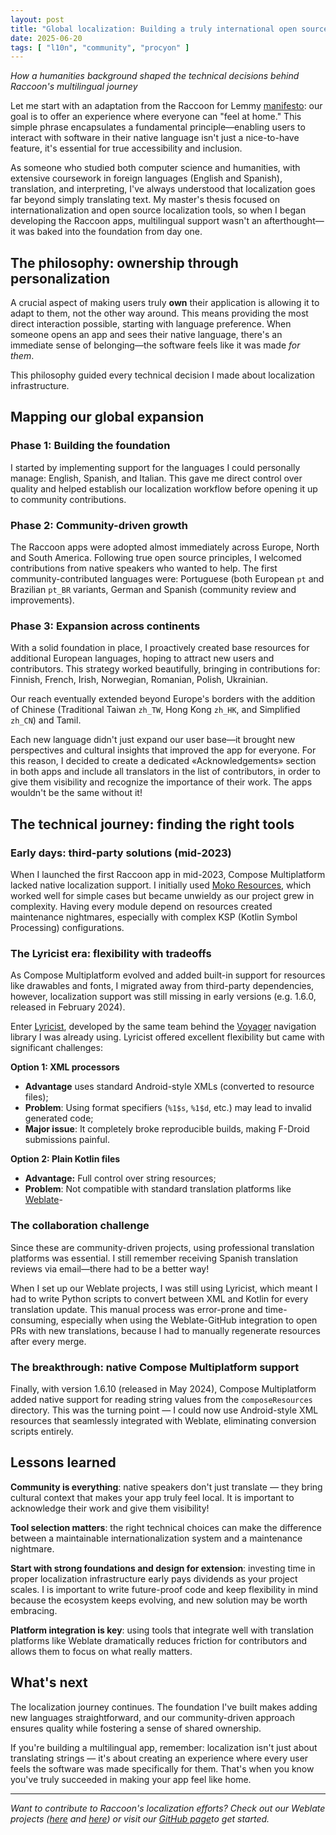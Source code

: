 ```yaml
---
layout: post
title: "Global localization: Building a truly international open source app"
date: 2025-06-20
tags: [ "l10n", "community", "procyon" ]
---
```


*How a humanities background shaped the technical decisions behind Raccoon's multilingual journey*

Let me start with an adaptation from the Raccoon for
Lemmy [manifesto](https://github.com/LiveFastEatTrashRaccoon/RaccoonForLemmy/blob/master/CONTRIBUTING.md):
our goal is to offer an experience where everyone can "feel at home." This simple phrase
encapsulates a fundamental principle—enabling users to interact with software in their native
language isn't just a nice-to-have feature, it's essential for true accessibility and inclusion.

As someone who studied both computer science and humanities, with extensive coursework in foreign
languages (English and Spanish), translation, and interpreting, I've always understood that
localization goes far beyond simply translating text. My master's thesis focused on
internationalization and open source localization tools, so when I began developing the Raccoon
apps, multilingual support wasn't an afterthought—it was baked into the foundation from day one.

## The philosophy: ownership through personalization

A crucial aspect of making users truly **own** their application is allowing it to adapt to them,
not the other way around. This means providing the most direct interaction possible, starting with
language preference. When someone opens an app and sees their native language, there's an immediate
sense of belonging—the software feels like it was made *for them*.

This philosophy guided every technical decision I made about localization infrastructure.

## Mapping our global expansion

### Phase 1: Building the foundation

I started by implementing support for the languages I could personally manage: English, Spanish, and
Italian. This gave me direct control over quality and helped establish our localization workflow
before opening it up to community contributions.

### Phase 2: Community-driven growth

The Raccoon apps were adopted almost immediately across Europe, North and South America. Following
true open source principles, I welcomed contributions from native speakers who wanted to help. The
first community-contributed languages were: Portuguese (both European `pt` and Brazilian `pt_BR`
variants, German and Spanish (community review and improvements).

### Phase 3: Expansion across continents

With a solid foundation in place, I proactively created base resources for additional European
languages, hoping to attract new users and contributors. This strategy worked beautifully, bringing
in contributions for: Finnish, French, Irish, Norwegian, Romanian, Polish, Ukrainian.

Our reach eventually extended beyond Europe's borders with the addition of Chinese (Traditional
Taiwan `zh_TW`, Hong Kong `zh_HK`, and Simplified `zh_CN`) and Tamil.

Each new language didn't just expand our user base—it brought new perspectives and cultural insights
that improved the app for everyone. For this reason, I decided to create a dedicated
«Acknowledgements» section in both apps and include all translators in the list of contributors, in
order to give them visibility and recognize the importance of their work. The apps wouldn't be the
same without it!

## The technical journey: finding the right tools

### Early days: third-party solutions (mid-2023)

When I launched the first Raccoon app in mid-2023, Compose Multiplatform lacked native localization
support. I initially used [Moko Resources](https://github.com/icerockdev/moko-resources), which
worked well for simple cases but became unwieldy as our project grew in complexity. Having every
module depend on resources created maintenance nightmares, especially with complex KSP (Kotlin
Symbol Processing) configurations.

### The Lyricist era: flexibility with tradeoffs

As Compose Multiplatform evolved and added built-in support for resources like drawables and fonts,
I migrated away from third-party dependencies, however, localization support was still missing in
early versions (e.g. 1.6.0, released in February 2024).

Enter [Lyricist](https://github.com/adrielcafe/lyricist), developed by the same team behind
the [Voyager](https://github.com/adrielcafe/voyager) navigation library I was already using.
Lyricist offered excellent flexibility but came with significant challenges:

**Option 1: XML processors**

- **Advantage** uses standard Android-style XMLs (converted to resource files);
- **Problem**: Using format specifiers (`%1$s`, `%1$d`, etc.) may lead to invalid generated code;
- **Major issue**: It completely broke reproducible builds, making F-Droid submissions painful.

**Option 2: Plain Kotlin files**

- **Advantage:** Full control over string resources;
- **Problem**: Not compatible with standard translation platforms
  like [Weblate](https://weblate.org/)-

### The collaboration challenge

Since these are community-driven projects, using professional translation platforms was essential. I
still remember receiving Spanish translation reviews via email—there had to be a better way!

When I set up our Weblate projects, I was still using Lyricist, which meant I had to write Python
scripts to convert between XML and Kotlin for every translation update. This manual process was
error-prone and time-consuming, especially when using the Weblate-GitHub integration to open PRs
with new translations, because I had to manually regenerate resources after every merge.

### The breakthrough: native Compose Multiplatform support

Finally, with version 1.6.10 (released in May 2024), Compose Multiplatform added native support for
reading string values from the `composeResources` directory. This was the turning point — I could
now use Android-style XML resources that seamlessly integrated with Weblate, eliminating conversion
scripts entirely.

## Lessons learned

**Community is everything**: native speakers don't just translate — they bring cultural context that
makes your app truly feel local. It is important to acknowledge their work and give them visibility!

**Tool selection matters**: the right technical choices can make the difference between a
maintainable internationalization system and a maintenance nightmare.

**Start with strong foundations and design for extension**: investing time in proper localization
infrastructure early pays dividends as your project scales. I is important to write future-proof
code and keep flexibility in mind because the ecosystem keeps evolving, and new solution may be
worth embracing.

**Platform integration is key**: using tools that integrate well with translation platforms like
Weblate dramatically reduces friction for contributors and allows them to focus on what really
matters.

## What's next

The localization journey continues. The foundation I've built makes adding new languages
straightforward, and our community-driven approach ensures quality while fostering a sense of shared
ownership.

If you're building a multilingual app, remember: localization isn't just about translating
strings — it's about creating an experience where every user feels the software was made
specifically for them. That's when you know you've truly succeeded in making your app feel like
home.

---

*Want to contribute to Raccoon's localization efforts? Check out
our Weblate projects ([here](https://hosted.weblate.org/engage/raccoonforlemmy)
and [here](https://hosted.weblate.org/engage/raccoonforfriendica)) or visit
our [GitHub page](https://github.com/LiveFastEatTrashRaccoon)to get started.*
